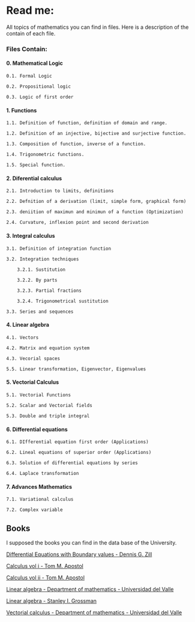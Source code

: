 # Read me:

All topics of mathematics you can find in files. Here is a description of the contain of each file.

### Files Contain:

#### 0. Mathematical Logic
    
    0.1. Formal Logic
    
    0.2. Propositional logic
    
    0.3. Logic of first order

#### 1. Functions

    1.1. Definition of function, definition of domain and range.
    
    1.2. Definition of an injective, bijective and surjective function.
    
    1.3. Composition of function, inverse of a function.
    
    1.4. Trigonometric functions.
    
    1.5. Special function.

#### 2. Diferential calculus
    
    2.1. Introduction to limits, definitions
    
    2.2. Defnition of a derivation (limit, simple form, graphical form)
    
    2.3. deniition of maximun and minimun of a function (Optimization)
    
    2.4. Curvature, inflexion point and second derivation

#### 3. Integral calculus
    
    3.1. Definition of integration function
    
    3.2. Integration techniques
    
        3.2.1. Sustitution
        
        3.2.2. By parts
        
        3.2.3. Partial fractions
        
        3.2.4. Trigonometrical sustitution
    
    3.3. Series and sequences
        
#### 4. Linear algebra

    4.1. Vectors
    
    4.2. Matrix and equation system
    
    4.3. Vecorial spaces
    
    5.5. Linear transformation, Eigenvector, Eigenvalues
        
#### 5. Vectorial Calculus
    
    5.1. Vectorial Functions
    
    5.2. Scalar and Vectorial fields
    
    5.3. Double and triple integral 
    
    
#### 6. Differential equations
    
    6.1. DIfferential equation first order (Applications)
    
    6.2. Lineal equations of superior order (Applications)
    
    6.3. Solution of differential equations by series
    
    6.4. Laplace transformation

#### 7. Advances Mathematics
    
    7.1. Variational calculus
    
    7.2. Complex variable

## Books
I supposed the books you can find in the data base of the University.

[Differential Equations with Boundary values - Dennis G. Zill](https://www.amazon.es/Differential-Equations-Boundary-Value-Textbooks-Available/dp/1111827060)

[Calculus vol i - Tom M. Apostol](https://www.amazon.com/-/es/Calculus-Vol-1-Apostol/dp/8126515198/ref=pd_sbs_14_1/144-0874711-7541917?_encoding=UTF8&pd_rd_i=8126515198&pd_rd_r=351542ae-1a4a-4af6-9c49-10b42c3b2b0d&pd_rd_w=34pQK&pd_rd_wg=AOQTq&pf_rd_p=665be1f4-8d3b-46dd-91b4-582d3cec8dd6&pf_rd_r=Z56D5HK7EVM5JDZXEFPE&psc=1&refRID=Z56D5HK7EVM5JDZXEFPE)

[Calculus vol ii - Tom M. Apostol](https://www.amazon.com/-/es/Tom-M-Apostol/dp/8126515201)

[Linear algebra - Department of mathematics - Universidad del Valle](http://matematicas.univalle.edu.co/~mvillegas/texto/textoalgrebralineal.pdf)

[Linear algebra - Stanley I. Grossman](https://www.amazon.com/-/es/Stanley-I-Grossman/dp/0030973546)

[Vectorial calculus - Department of mathematics - Universidad del Valle](http://mafalda.univalle.edu.co/~dohin/calculo-III/guias123.pdf)

